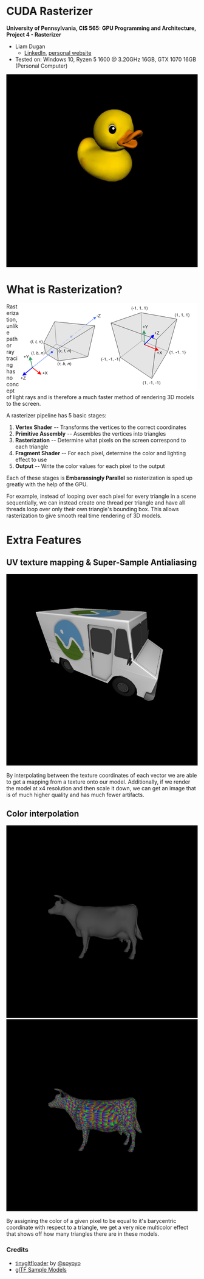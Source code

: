 CUDA Rasterizer
===============
**University of Pennsylvania, CIS 565: GPU Programming and Architecture, Project 4 - Rasterizer**

* Liam Dugan
  * [LinkedIn](https://www.linkedin.com/in/liam-dugan-95a961135/), [personal website](http://liamdugan.com/)
* Tested on: Windows 10, Ryzen 5 1600 @ 3.20GHz 16GB, GTX 1070 16GB (Personal Computer)

![](images/duck.gif)

What is Rasterization?
=============

<img align="right" src="images/rasterization.png">

Rasterization, unlike path or ray tracing has no concept of light rays and is therefore a much faster method of rendering 3D models to the screen. 

A rasterizer pipeline has 5 basic stages:
1. **Vertex Shader** -- Transforms the vertices to the correct coordinates
2. **Primitive Assembly** -- Assembles the vertices into triangles
3. **Rasterization** -- Determine what pixels on the screen correspond to each triangle
4. **Fragment Shader** -- For each pixel, determine the color and lighting effect to use
5. **Output** -- Write the color values for each pixel to the output

Each of these stages is **Embarassingly Parallel** so rasterization is sped up greatly with the help of the GPU.

For example, instead of looping over each pixel for every triangle in a scene sequentially, we can instead create one thread per triangle and have all threads loop over only their own triangle's bounding box. This allows rasterization to give smooth real time rendering of 3D models.

Extra Features
=============

UV texture mapping & Super-Sample Antialiasing
-------

![](images/truck.png)

By interpolating between the texture coordinates of each vector we are able to get a mapping from a texture onto our model. Additionally, if we render the model at x4 resolution and then scale it down, we can get an image that is of much higher quality and has much fewer artifacts.

Color interpolation
-------
![](images/cowGray.png)
![](images/cowMulti.png)

By assigning the color of a given pixel to be equal to it's barycentric coordinate with respect to a triangle, we get a very nice multicolor effect that shows off how many triangles there are in these models.


### Credits

* [tinygltfloader](https://github.com/syoyo/tinygltfloader) by [@soyoyo](https://github.com/syoyo)
* [glTF Sample Models](https://github.com/KhronosGroup/glTF/blob/master/sampleModels/README.md)

